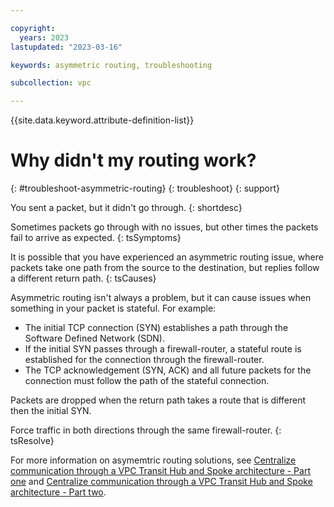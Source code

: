 ```yaml
---

copyright:
  years: 2023
lastupdated: "2023-03-16"

keywords: asymmetric routing, troubleshooting

subcollection: vpc

---
```


{{site.data.keyword.attribute-definition-list}}

# Why didn't my routing work?
{: #troubleshoot-asymmetric-routing}
{: troubleshoot}
{: support}

You sent a packet, but it didn't go through.
{: shortdesc}

Sometimes packets go through with no issues, but other times the packets fail to arrive as expected.
{: tsSymptoms}

It is possible that you have experienced an asymmetric routing issue, where packets take one path from the source to the destination, but replies follow a different return path.
{: tsCauses}

Asymmetric routing isn't always a problem, but it can cause issues when something in your packet is stateful. For example: 

* The initial TCP connection (SYN) establishes a path through the Software Defined Network (SDN). 
* If the initial SYN passes through a firewall-router, a stateful route is established for the connection through the firewall-router.
* The TCP acknowledgement (SYN, ACK) and all future packets for the connection must follow the path of the stateful connection.

Packets are dropped when the return path takes a route that is different then the initial SYN.

Force traffic in both directions through the same firewall-router.
{: tsResolve}

For more information on asymemtric routing solutions, see [Centralize communication through a VPC Transit Hub and Spoke architecture - Part one](/docs/solution-tutorials?topic=solution-tutorials-vpc-transit1#vpc-transit-asymmetric) and [Centralize communication through a VPC Transit Hub and Spoke architecture - Part two](/docs/solution-tutorials?topic=solution-tutorials-vpc-transit2).
